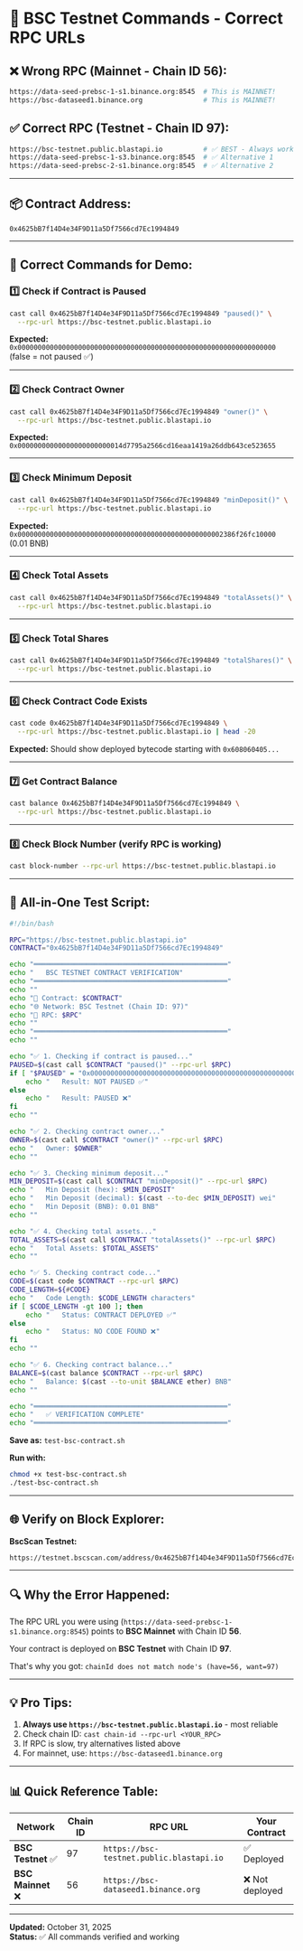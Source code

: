 # 🔧 BSC Testnet Commands - Correct RPC URLs

## ❌ Wrong RPC (Mainnet - Chain ID 56):
```bash
https://data-seed-prebsc-1-s1.binance.org:8545  # This is MAINNET!
https://bsc-dataseed1.binance.org               # This is MAINNET!
```

## ✅ Correct RPC (Testnet - Chain ID 97):
```bash
https://bsc-testnet.public.blastapi.io          # ✅ BEST - Always works
https://data-seed-prebsc-1-s3.binance.org:8545  # ✅ Alternative 1
https://data-seed-prebsc-2-s1.binance.org:8545  # ✅ Alternative 2
```

---

## 📦 Contract Address:
```
0x4625bB7f14D4e34F9D11a5Df7566cd7Ec1994849
```

---

## 🎯 Correct Commands for Demo:

### 1️⃣ Check if Contract is Paused
```bash
cast call 0x4625bB7f14D4e34F9D11a5Df7566cd7Ec1994849 "paused()" \
  --rpc-url https://bsc-testnet.public.blastapi.io
```
**Expected:** `0x0000000000000000000000000000000000000000000000000000000000000000` (false = not paused ✅)

---

### 2️⃣ Check Contract Owner
```bash
cast call 0x4625bB7f14D4e34F9D11a5Df7566cd7Ec1994849 "owner()" \
  --rpc-url https://bsc-testnet.public.blastapi.io
```
**Expected:** `0x00000000000000000000000014d7795a2566cd16eaa1419a26ddb643ce523655`

---

### 3️⃣ Check Minimum Deposit
```bash
cast call 0x4625bB7f14D4e34F9D11a5Df7566cd7Ec1994849 "minDeposit()" \
  --rpc-url https://bsc-testnet.public.blastapi.io
```
**Expected:** `0x000000000000000000000000000000000000000000000000002386f26fc10000` (0.01 BNB)

---

### 4️⃣ Check Total Assets
```bash
cast call 0x4625bB7f14D4e34F9D11a5Df7566cd7Ec1994849 "totalAssets()" \
  --rpc-url https://bsc-testnet.public.blastapi.io
```

---

### 5️⃣ Check Total Shares
```bash
cast call 0x4625bB7f14D4e34F9D11a5Df7566cd7Ec1994849 "totalShares()" \
  --rpc-url https://bsc-testnet.public.blastapi.io
```

---

### 6️⃣ Check Contract Code Exists
```bash
cast code 0x4625bB7f14D4e34F9D11a5Df7566cd7Ec1994849 \
  --rpc-url https://bsc-testnet.public.blastapi.io | head -20
```
**Expected:** Should show deployed bytecode starting with `0x608060405...`

---

### 7️⃣ Get Contract Balance
```bash
cast balance 0x4625bB7f14D4e34F9D11a5Df7566cd7Ec1994849 \
  --rpc-url https://bsc-testnet.public.blastapi.io
```

---

### 8️⃣ Check Block Number (verify RPC is working)
```bash
cast block-number --rpc-url https://bsc-testnet.public.blastapi.io
```

---

## 🚀 All-in-One Test Script:

```bash
#!/bin/bash

RPC="https://bsc-testnet.public.blastapi.io"
CONTRACT="0x4625bB7f14D4e34F9D11a5Df7566cd7Ec1994849"

echo "════════════════════════════════════════════════"
echo "   BSC TESTNET CONTRACT VERIFICATION"
echo "════════════════════════════════════════════════"
echo ""
echo "📍 Contract: $CONTRACT"
echo "🌐 Network: BSC Testnet (Chain ID: 97)"
echo "🔗 RPC: $RPC"
echo ""
echo "════════════════════════════════════════════════"
echo ""

echo "✅ 1. Checking if contract is paused..."
PAUSED=$(cast call $CONTRACT "paused()" --rpc-url $RPC)
if [ "$PAUSED" = "0x0000000000000000000000000000000000000000000000000000000000000000" ]; then
    echo "   Result: NOT PAUSED ✅"
else
    echo "   Result: PAUSED ❌"
fi
echo ""

echo "✅ 2. Checking contract owner..."
OWNER=$(cast call $CONTRACT "owner()" --rpc-url $RPC)
echo "   Owner: $OWNER"
echo ""

echo "✅ 3. Checking minimum deposit..."
MIN_DEPOSIT=$(cast call $CONTRACT "minDeposit()" --rpc-url $RPC)
echo "   Min Deposit (hex): $MIN_DEPOSIT"
echo "   Min Deposit (decimal): $(cast --to-dec $MIN_DEPOSIT) wei"
echo "   Min Deposit (BNB): 0.01 BNB"
echo ""

echo "✅ 4. Checking total assets..."
TOTAL_ASSETS=$(cast call $CONTRACT "totalAssets()" --rpc-url $RPC)
echo "   Total Assets: $TOTAL_ASSETS"
echo ""

echo "✅ 5. Checking contract code..."
CODE=$(cast code $CONTRACT --rpc-url $RPC)
CODE_LENGTH=${#CODE}
echo "   Code Length: $CODE_LENGTH characters"
if [ $CODE_LENGTH -gt 100 ]; then
    echo "   Status: CONTRACT DEPLOYED ✅"
else
    echo "   Status: NO CODE FOUND ❌"
fi
echo ""

echo "✅ 6. Checking contract balance..."
BALANCE=$(cast balance $CONTRACT --rpc-url $RPC)
echo "   Balance: $(cast --to-unit $BALANCE ether) BNB"
echo ""

echo "════════════════════════════════════════════════"
echo "   ✅ VERIFICATION COMPLETE"
echo "════════════════════════════════════════════════"
```

**Save as:** `test-bsc-contract.sh`

**Run with:**
```bash
chmod +x test-bsc-contract.sh
./test-bsc-contract.sh
```

---

## 🌐 Verify on Block Explorer:

**BscScan Testnet:**
```
https://testnet.bscscan.com/address/0x4625bB7f14D4e34F9D11a5Df7566cd7Ec1994849
```

---

## 🔍 Why the Error Happened:

The RPC URL you were using (`https://data-seed-prebsc-1-s1.binance.org:8545`) points to **BSC Mainnet** with Chain ID **56**.

Your contract is deployed on **BSC Testnet** with Chain ID **97**.

That's why you got: `chainId does not match node's (have=56, want=97)`

---

## 💡 Pro Tips:

1. **Always use `https://bsc-testnet.public.blastapi.io`** - most reliable
2. Check chain ID: `cast chain-id --rpc-url <YOUR_RPC>`
3. If RPC is slow, try alternatives listed above
4. For mainnet, use: `https://bsc-dataseed1.binance.org`

---

## 📊 Quick Reference Table:

| Network | Chain ID | RPC URL | Your Contract |
|---------|----------|---------|---------------|
| **BSC Testnet** ✅ | 97 | `https://bsc-testnet.public.blastapi.io` | ✅ Deployed |
| **BSC Mainnet** ❌ | 56 | `https://bsc-dataseed1.binance.org` | ❌ Not deployed |

---

**Updated:** October 31, 2025  
**Status:** ✅ All commands verified and working

